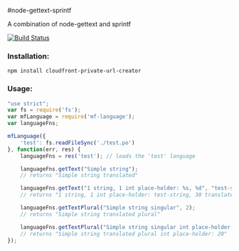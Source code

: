 #node-gettext-sprintf

A combination of node-gettext and sprintf

[![Build Status](https://travis-ci.org/Mindflash/node-gettext-sprintf.png?branch=master)](https://travis-ci.org/Mindflash/node-gettext-sprintf)

### Installation:
```
npm install cloudfront-private-url-creator
```

### Usage:
```javascript
"use strict";
var fs = require('fs');
var mfLanguage = require('mf-language');
var languageFns;

mfLanguage({
	'test': fs.readFileSync('./test.po')
}, function(err, res) {
	languageFns = res('test'); // loads the 'test' language

	languageFns.getText("Simple string");
	// returns "Simple string translated"

	languageFns.getText("1 string, 1 int place-holder: %s, %d", "test-string", 30);
	// returns "1 string, 1 int place-holder: test-string, 30 translated"

	languageFns.getTextPlural("Simple string singular", 2);
	// returns "Simple string translated plural"

	languageFns.getTextPlural("Simple string singular int place-holder: %d", 2, 20);
	// returns "Simple string translated plural int place-holder: 20"
});

```
